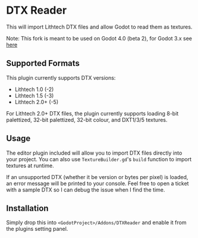 # DTX Reader

This will import Lithtech DTX files and allow Godot to read them as textures. 

Note: This fork is meant to be used on Godot 4.0 (beta 2), for Godot 3.x see [here](https://github.com/haekb/godot-dtx-reader "here.")

## Supported Formats

This plugin currently supports DTX versions:
-  Lithtech 1.0     (-2)
-  Lithtech 1.5     (-3)
-  Lithtech 2.0+    (-5)

For Lithtech 2.0+ DTX files, the plugin currently supports loading 8-bit palettized, 32-bit palettized, 32-bit colour, and DXT1/3/5 textures. 

## Usage

The editor plugin included will allow you to import DTX files directly into your project. You can also use `TextureBuilder.gd`'s `build` function to import textures at runtime.

If an unsupported DTX (whether it be version or bytes per pixel) is loaded, an error message will be printed to your console. Feel free to open a ticket with a sample DTX so I can debug the issue when I find the time.

## Installation

Simply drop this into `<GodotProject>/Addons/DTXReader` and enable it from the plugins setting panel.